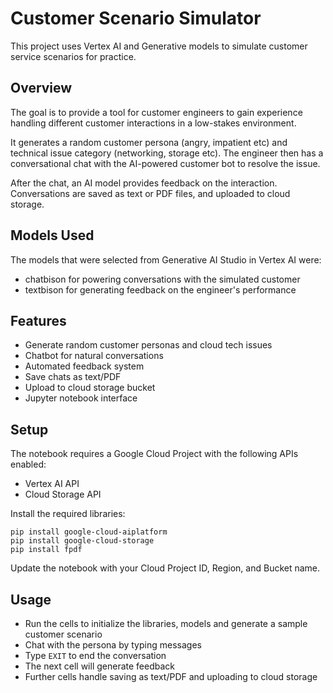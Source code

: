 # Customer Scenario Simulator

This project uses Vertex AI and Generative models to simulate customer service scenarios for practice.

## Overview

The goal is to provide a tool for customer engineers to gain experience handling different customer interactions in a low-stakes environment.

It generates a random customer persona (angry, impatient etc) and technical issue category (networking, storage etc). The engineer then has a conversational chat with the AI-powered customer bot to resolve the issue.

After the chat, an AI model provides feedback on the interaction. Conversations are saved as text or PDF files, and uploaded to cloud storage.

## Models Used

The models that were selected from Generative AI Studio in Vertex AI were:

* chatbison for powering conversations with the simulated customer
* textbison for generating feedback on the engineer's performance

## Features
* Generate random customer personas and cloud tech issues
* Chatbot for natural conversations
* Automated feedback system
* Save chats as text/PDF
* Upload to cloud storage bucket
* Jupyter notebook interface

## Setup
The notebook requires a Google Cloud Project with the following APIs enabled:

* Vertex AI API
* Cloud Storage API
  
Install the required libraries:

```
pip install google-cloud-aiplatform
pip install google-cloud-storage
pip install fpdf
```

Update the notebook with your Cloud Project ID, Region, and Bucket name.

## Usage
* Run the cells to initialize the libraries, models and generate a sample customer scenario
* Chat with the persona by typing messages
* Type `EXIT` to end the conversation
* The next cell will generate feedback
* Further cells handle saving as text/PDF and uploading to cloud storage

